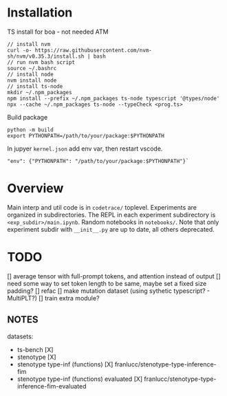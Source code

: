 # Installation

TS install for boa - not needed ATM
```
// install nvm
curl -o- https://raw.githubusercontent.com/nvm-sh/nvm/v0.35.3/install.sh | bash
// run nvm bash script
source ~/.bashrc
// install node
nvm install node
// install ts-node
mkdir ~/.npm_packages
npm install --prefix ~/.npm_packages ts-node typescript '@types/node'
npx --cache ~/.npm_packages ts-node --typeCheck <prog.ts>
```

Build package
```
python -m build
export PYTHONPATH=/path/to/your/package:$PYTHONPATH
```
In jupyer `kernel.json` add env var, then restart vscode.
```
"env": {"PYTHONPATH": "/path/to/your/package:$PYTHONPATH"}`
```

# Overview

Main interp and util code is in `codetrace/` toplevel. Experiments are organized in subdirectories. The REPL in each experiment subdirectory is `<exp_subdir>/main.ipynb`. Random notebooks in `notebooks/`. Note that only experiment subdir with `__init__.py` are up to date, all others deprecated.

# TODO

[] average tensor with full-prompt tokens, and attention instead of output
    [] need some way to set token length to be same, maybe set a fixed size padding?
[] refac
[] make mutation dataset (using sythetic typescript? - MultiPLT?)
[] train extra module?




## NOTES

datasets:
- ts-bench [X]
- stenotype [X]
- stenotype type-inf (functions) [X] franlucc/stenotype-type-inference-fim
- stenotype type-inf (functions) evaluated [X] franlucc/stenotype-type-inference-fim-evaluated